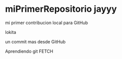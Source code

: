 # miPrimerRepositorio jayyy

mi primer contribucion local para GitHub

lokita

un commit mas desde GitHub

Aprendiendo git FETCH
